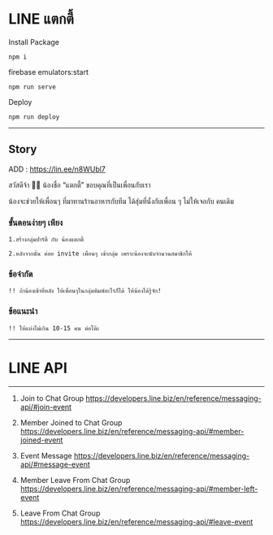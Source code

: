 
# LINE แตกตี้

Install Package
````
npm i
````

firebase emulators:start

````
npm run serve
````

Deploy

````
npm run deploy
````


-----
## Story

ADD : https://lin.ee/n8WUbl7


สวัสดีจ้า 🙏🏼 น้องชื่อ “แตกตี้” 
ขอบคุณที่เป็นเพื่อนกับเรา

น้องจะช่วยให้เพื่อนๆ ที่มาทานร้านอาหารกับทีม ได้สุ่มที่นั่งกับเพื่อน ๆ ไม่ให้เจอกับ คนเดิม

### ขั้นตอนง่ายๆ เพียง
````
1.สร้างกลุ่มปาร์ตี้ กับ น้องแตกตี้ 
````
````
2.หลังจากนั้น ค่อย invite เพื่อนๆ เข้ากลุ่ม เพราะน้องจะนับจำนวนสมาชิกให้
````

### ข้อจำกัด 
````
!! ถ้าน้องเข้าที่หลัง ให้เพื่อนๆในกลุ่มพิมพ์อะไรก็ได้ ให้น้องได้รู้จัก!
````
### ข้อแนะนำ
````
!! ให้แบ่งไม่เกิน 10-15 คน ต่อโต๊ะ
````

-----
# LINE API
-----

1. Join to Chat Group
https://developers.line.biz/en/reference/messaging-api/#join-event


2. Member Joined to Chat Group
https://developers.line.biz/en/reference/messaging-api/#member-joined-event
        

3. Event Message
https://developers.line.biz/en/reference/messaging-api/#message-event

4. Member Leave From Chat Group
https://developers.line.biz/en/reference/messaging-api/#member-left-event

5. Leave From Chat Group
https://developers.line.biz/en/reference/messaging-api/#leave-event

